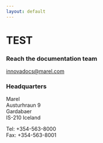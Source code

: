 ```yaml
---
layout: default
---
```

# TEST
### Reach the documentation team  
innovadocs@marel.com  

### Headquarters  
Marel  
Austurhraun 9  
Gardabaer  
IS-210 Iceland  

Tel: +354-563-8000  
Fax: +354-563-8001
